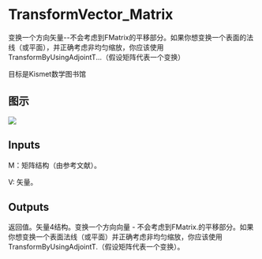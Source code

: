 # TransformVector_Matrix

变换一个方向矢量--不会考虑到FMatrix的平移部分。如果你想变换一个表面的法线（或平面），并正确考虑非均匀缩放，你应该使用TransformByUsingAdjointT...（假设矩阵代表一个变换）

目标是Kismet数学图书馆

## 图示

![]($-20221218-19523980.png)

## Inputs

M：矩阵结构（由参考文献）。

V: 矢量。  

## Outputs

返回值。矢量4结构。变换一个方向向量 - 不会考虑到FMatrix.的平移部分。如果你想变换一个表面法线（或平面）并正确考虑非均匀缩放，你应该使用TransformByUsingAdjointT.（假设矩阵代表一个变换）。
